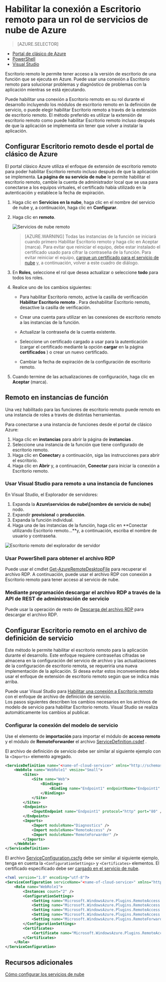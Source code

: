 <properties 
pageTitle="Habilitar la conexión a Escritorio remoto para un rol de servicios de nube de Azure" 
description="Cómo configurar la aplicación de servicio de nube azure para permitir las conexiones de escritorio remotas" 
services="cloud-services" 
documentationCenter="" 
authors="sbtron" 
manager="timlt" 
editor=""/>
<tags 
ms.service="cloud-services" 
ms.workload="tbd" 
ms.tgt_pltfrm="na" 
ms.devlang="na" 
ms.topic="article" 
ms.date="02/17/2016" 
ms.author="saurabh"/>

# <a name="enable-remote-desktop-connection-for-a-role-in-azure-cloud-services"></a>Habilitar la conexión a Escritorio remoto para un rol de servicios de nube de Azure

>[AZURE.SELECTOR]
- [Portal de clásico de Azure](cloud-services-role-enable-remote-desktop.md)
- [PowerShell](cloud-services-role-enable-remote-desktop-powershell.md)
- [Visual Studio](../vs-azure-tools-remote-desktop-roles.md)


Escritorio remoto le permite tener acceso a la versión de escritorio de una función que se ejecuta en Azure. Puede usar una conexión a Escritorio remoto para solucionar problemas y diagnóstico de problemas con la aplicación mientras se está ejecutando. 

Puede habilitar una conexión a Escritorio remoto en su rol durante el desarrollo incluyendo los módulos de escritorio remoto en la definición de servicio, o puede elegir habilitar Escritorio remoto a través de la extensión de escritorio remoto. El método preferido es utilizar la extensión de escritorio remoto como puede habilitar Escritorio remoto incluso después de que la aplicación se implementa sin tener que volver a instalar la aplicación. 


## <a name="configure-remote-desktop-from-the-azure-classic-portal"></a>Configurar Escritorio remoto desde el portal de clásico de Azure
El portal clásico Azure utiliza el enfoque de extensión de escritorio remoto para poder habilitar Escritorio remoto incluso después de que la aplicación se implementa. **La página de su servicio de nube** le permite habilitar el escritorio remoto, cambie la cuenta de administrador local que se usa para conectarse a los equipos virtuales, el certificado había utilizado en la autenticación y establece la fecha de expiración. 


1. Haga clic en **Servicios en la nube**, haga clic en el nombre del servicio de nube y, a continuación, haga clic en **Configurar**.

2. Haga clic en **remoto**.
    
    ![Servicios de nube remoto](./media/cloud-services-role-enable-remote-desktop/CloudServices_Remote.png)
    
    > [AZURE.WARNING] Todas las instancias de la función se iniciará cuando primero Habilitar Escritorio remoto y haga clic en Aceptar (marca). Para evitar que reiniciar el equipo, debe estar instalado el certificado usado para cifrar la contraseña de la función. Para evitar reiniciar el equipo, [cargue un certificado para el servicio de nube](cloud-services-how-to-create-deploy/#how-to-upload-a-certificate-for-a-cloud-service) y, a continuación, volver a este cuadro de diálogo.
    

3. En **Roles**, seleccione el rol que desea actualizar o seleccione **todo** para todos los roles.

4. Realice uno de los cambios siguientes:
    
    - Para habilitar Escritorio remoto, active la casilla de verificación **Habilitar Escritorio remoto** . Para deshabilitar Escritorio remoto, desactive la casilla de verificación.
    
    - Crear una cuenta para utilizar en las conexiones de escritorio remoto a las instancias de la función.
    
    - Actualizar la contraseña de la cuenta existente.
    
    - Seleccione un certificado cargado a usar para la autenticación (cargar el certificado mediante la opción **cargar** en la página **certificados** ) o crear un nuevo certificado. 
    
    - Cambiar la fecha de expiración de la configuración de escritorio remoto.

5. Cuando termine de las actualizaciones de configuración, haga clic en **Aceptar** (marca).


## <a name="remote-into-role-instances"></a>Remoto en instancias de función
Una vez habilitado para las funciones de escritorio remoto puede remoto en una instancia de roles a través de distintas herramientas.

Para conectarse a una instancia de funciones desde el portal de clásico Azure:
    
  1.   Haga clic en **instancias** para abrir la página de **instancias** .
  2.   Seleccione una instancia de la función que tiene configurado de escritorio remoto.
  3.   Haga clic en **Conectar**y a continuación, siga las instrucciones para abrir el escritorio. 
  4.   Haga clic en **Abrir** y, a continuación, **Conectar** para iniciar la conexión a Escritorio remoto. 


### <a name="use-visual-studio-to-remote-into-a-role-instance"></a>Usar Visual Studio para remoto a una instancia de funciones

En Visual Studio, el Explorador de servidores:

1. Expanda la **Azure\\servicios de nube\\[nombre de servicio de nube]** nodo.
2. Expandir **provisional** o **producción**.
3. Expanda la función individual.
4. Haga una de las instancias de la función, haga clic en **Conectar utilizando Escritorio remoto...**y, a continuación, escriba el nombre de usuario y contraseña. 

![Escritorio remoto del explorador de servidor](./media/cloud-services-role-enable-remote-desktop/ServerExplorer_RemoteDesktop.png)


### <a name="use-powershell-to-get-the-rdp-file"></a>Usar PowerShell para obtener el archivo RDP
Puede usar el cmdlet [Get-AzureRemoteDesktopFile](https://msdn.microsoft.com/library/azure/dn495261.aspx) para recuperar el archivo RDP. A continuación, puede usar el archivo RDP con conexión a Escritorio remoto para tener acceso al servicio de nube.

### <a name="programmatically-download-the-rdp-file-through-the-service-management-rest-api"></a>Mediante programación descargar el archivo RDP a través de la API de REST de administración de servicio
Puede usar la operación de resto de [Descarga del archivo RDP](https://msdn.microsoft.com/library/jj157183.aspx) para descargar el archivo RDP. 



## <a name="to-configure-remote-desktop-in-the-service-definition-file"></a>Configurar Escritorio remoto en el archivo de definición de servicio

Este método le permite habilitar el escritorio remoto para la aplicación durante el desarrollo. Este enfoque requiere contraseñas cifradas se almacena en la configuración del servicio de archivo y las actualizaciones de la configuración de escritorio remota, se requeriría una nueva implementación de la aplicación. Si desea evitar estos inconvenientes debe usar el enfoque de extensión de escritorio remoto según que se indica más arriba.  

Puede usar Visual Studio para [Habilitar una conexión a Escritorio remoto](../vs-azure-tools-remote-desktop-roles.md) con el enfoque de archivo de definición de servicio.  
Los pasos siguientes describen los cambios necesarios en los archivos de modelo de servicio para habilitar Escritorio remoto. Visual Studio se realiza automáticamente los cambios al publicar.

### <a name="set-up-the-connection-in-the-service-model"></a>Configurar la conexión del modelo de servicio 
Use el elemento de **importación** para importar el módulo de **acceso remoto** y el módulo de **RemoteForwarder** el archivo [ServiceDefinition.csdef](cloud-services-model-and-package.md#csdef) .

El archivo de definición de servicio debe ser similar al siguiente ejemplo con la `<Imports>` elemento agregado.

```xml
<ServiceDefinition name="<name-of-cloud-service>" xmlns="http://schemas.microsoft.com/ServiceHosting/2008/10/ServiceDefinition" schemaVersion="2013-03.2.0">
    <WebRole name="WebRole1" vmsize="Small">
        <Sites>
            <Site name="Web">
                <Bindings>
                    <Binding name="Endpoint1" endpointName="Endpoint1" />
                </Bindings>
            </Site>
        </Sites>
        <Endpoints>
            <InputEndpoint name="Endpoint1" protocol="http" port="80" />
        </Endpoints>
        <Imports>
            <Import moduleName="Diagnostics" />
            <Import moduleName="RemoteAccess" />
            <Import moduleName="RemoteForwarder" />
        </Imports>
    </WebRole>
</ServiceDefinition>
```
El archivo [ServiceConfiguration.cscfg](cloud-services-model-and-package.md#cscfg) debe ser similar al siguiente ejemplo, tenga en cuenta la `<ConfigurationSettings>` y `<Certificates>` elementos. El certificado especificado debe ser [cargado en el servicio de nube](../cloud-services-how-to-create-deploy.md#how-to-upload-a-certificate-for-a-cloud-service).

```xml
<?xml version="1.0" encoding="utf-8"?>
<ServiceConfiguration serviceName="<name-of-cloud-service>" xmlns="http://schemas.microsoft.com/ServiceHosting/2008/10/ServiceConfiguration" osFamily="3" osVersion="*" schemaVersion="2013-03.2.0">
    <Role name="WebRole1">
        <Instances count="2" />
        <ConfigurationSettings>
            <Setting name="Microsoft.WindowsAzure.Plugins.RemoteAccess.Enabled" value="true" />
            <Setting name="Microsoft.WindowsAzure.Plugins.RemoteAccess.AccountUsername" value="[name-of-user-account]" />
            <Setting name="Microsoft.WindowsAzure.Plugins.RemoteAccess.AccountEncryptedPassword" value="[base-64-encrypted-user-password]" />
            <Setting name="Microsoft.WindowsAzure.Plugins.RemoteAccess.AccountExpiration" value="[certificate-expiration]" />
            <Setting name="Microsoft.WindowsAzure.Plugins.RemoteForwarder.Enabled" value="true" />
        </ConfigurationSettings>
        <Certificates>
            <Certificate name="Microsoft.WindowsAzure.Plugins.RemoteAccess.PasswordEncryption" thumbprint="[certificate-thumbprint]" thumbprintAlgorithm="sha1" />
        </Certificates>
    </Role>
</ServiceConfiguration>
```


## <a name="additional-resources"></a>Recursos adicionales

[Cómo configurar los servicios de nube](cloud-services-how-to-configure.md)